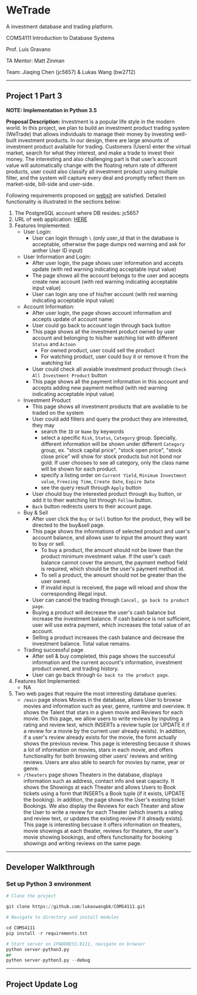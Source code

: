 # WeTrade

A investment database and trading platform.

COMS4111 Introduction to Database Systems

Prof. Luis Gravano

TA Mentor: Matt Zinman

Team: Jiaqing Chen (jc5657) & Lukas Wang (bw2712)

---

## Project 1 Part 3

**NOTE: Implementation in Python 3.5**

**Proposal Description:** Investment is a popular life style in the modern world. In this project, we plan to build an investment product trading system (WeTrade) that allows individuals to manage their money by investing well-built investment products. In our design, there are large amounts of investment product available for trading. Customers (Users) enter the virtual market, search for what they interest, and make a trade to invest their money. The interesting and also challenging part is that user’s account value will automatically change with the floating return rate of different products, user could also classify all investment product using multiple filter, and the system will capture every deal and promptly reflect them on market-side, bill-side and user-side.

Following requirements proposed on [websit](http://www.cs.columbia.edu/~gravano/cs4111/Proj1-3/) are satisfied. Detailed functionality is illustrated in the sections below:

1. The PostgreSQL account where DB resides: jc5657
2. URL of web application: [HERE](http://34.138.131.47:8111/)
3. Features Implemented:
    - User Login:
        - User can login through `\` (only user_id that in the database is acceptable, otherwise the page dumps red warning and ask for anther User ID input)
    - User Information and Login:
        - After user login, the page shows user information and accepts update (with red warning indicating acceptable input value)
        - The page shows all the account belongs to the user and accepts create new account (with red warning indicating acceptable input value)
        - User can login any one of his/her account (with red warning indicating acceptable input value)
    - Account Information:
        - After user login, the page shows account information and accepts update of account name
        - User could go back to account login through back button
        - This page shows all the investment product owned by user account and belonging to his/her watching list with different `Status` and `Actoon`
          - For owned product, user could sell the product
          - For watching product, user could buy it or remove it from the watching list
        - User could check all avaiable investment product through `Check All Investment Product` button
        - This page shows all the payment information in this account and accepts adding new payment method (with red warning indicating acceptable input value)
    - Investment Product
        - This page shows all investment products that are available to be traded on the system
        - User could add filters and query the product they are interested, they may
            - search the `ID` or `Name` by keywords
            - select a specific `Risk`, `Status`, `Category` group. Specially, different information will be shown under different `Category` group, ex. "stock capital price", "stock open price", "stock close price" will show for stock products but not bond nor gold. If user chooses to see all category, only the class name will be shown for each product.
            - specify a listing order on `Current Yield`, `Minimum Investment value`, `Freezing Time`, `Create Date`, `Expire Date`
            - see the query result through `Apply` button
        - User chould buy the interested product through `Buy` button, or add it to their watching list through `Follow` button. 
        - `Back` button redirects users to their account page.
    - Buy & Sell
        - After user click the `Buy` or `Sell` button for the product, they will be directed to the buy&sell page.
        - This page shows the informations of selected product and user's account balance, and allows user to input the amount they want to buy or sell.
            - To buy a product, the amount should not be lower than the product minimum investment value. If the user's cash balance cannot cover the amount, the payment method field is required, which should be the user's payment method id.
            - To sell a product, the amount should not be greater than the user owned.
            - If invalid input is received, the page will reload and show the corresponding illegal input.
        - User can cancel the trading through `Cancel, go back to product page`.
        - Buying a product will decrease the user's cash balance but increase the investment balance. If cash balance is not sufficient, user will use extra payment, which increases the total value of an account.
        - Selling a product increases the cash balance and decrease the investment balance. Total value remains.
    - Trading successful page
        - After sell & buy completed, this page shows the successful information and the current account's information, investment product owned, and trading history.
        - User can go back through `Go back to the product page`.
4. Features Not Implemented:
    - NA
5. Two web pages that require the most interesting database queries:
    - `/main` page shows Movies in the database, allows User to browse movies and information such as year, genre, runtime and overview. It shows the Talent that stars in a given movie and Reviews for each movie. On this page, we allow users to write reviews by inputing a rating and review text, which INSERTs a review tuple (or UPDATE it if a review for a movie by the current user already exists). In addition, if a user's review already exists for the movie, the form actually shows the previous review. This page is interesting because it shows a lot of information on movies, stars in each movie, and offers functionality for both browsing other users' reviews and writing reviews. Users are also able to search for movies by name, year or genre.
    - `/theaters` page shows Theaters in the database, displays information such as address, contact info and seat capacity. It shows the Showings at each Theater and allows Users to Book tickets using a form that INSERTs a Book tuple (if it exists, UPDATE the booking). In addition, the page shows the User's existing ticket Bookings. We also display the Reviews for each Theater and allow the User to write a review for each Theater (which inserts a rating and review text, or updates the existing review if it already exists). This page is interesting becuase it offers information on theaters, movie showings at each theater, reviews for theaters, the user's movie showing bookings, and offers functionality for booking showings and writing reviews on the same page.
---

## Developer Walkthrough

### Set up Python 3 environment

```py
# Clone the project

git clone https://github.com/lukaswangbk/COMS4111.git

# Navigate to directory and install modules

cd COMS4111
pip install -r requirements.txt

# Start server on IPADDRESS:8111, navigate on browser
python server-python3.py
or 
python server-python3.py --debug
```

---

## Project Update Log